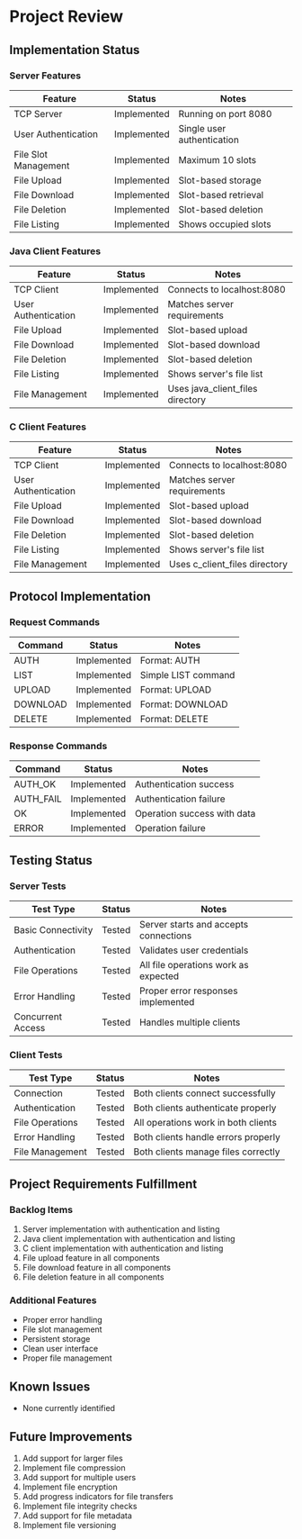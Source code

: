 # Project Review

## Implementation Status

### Server Features
| Feature | Status | Notes |
|---------|--------|-------|
| TCP Server | Implemented | Running on port 8080 |
| User Authentication | Implemented | Single user authentication |
| File Slot Management | Implemented | Maximum 10 slots |
| File Upload | Implemented | Slot-based storage |
| File Download | Implemented | Slot-based retrieval |
| File Deletion | Implemented | Slot-based deletion |
| File Listing | Implemented | Shows occupied slots |

### Java Client Features
| Feature | Status | Notes |
|---------|--------|-------|
| TCP Client | Implemented | Connects to localhost:8080 |
| User Authentication | Implemented | Matches server requirements |
| File Upload | Implemented | Slot-based upload |
| File Download | Implemented | Slot-based download |
| File Deletion | Implemented | Slot-based deletion |
| File Listing | Implemented | Shows server's file list |
| File Management | Implemented | Uses java_client_files directory |

### C Client Features
| Feature | Status | Notes |
|---------|--------|-------|
| TCP Client | Implemented | Connects to localhost:8080 |
| User Authentication | Implemented | Matches server requirements |
| File Upload | Implemented | Slot-based upload |
| File Download | Implemented | Slot-based download |
| File Deletion | Implemented | Slot-based deletion |
| File Listing | Implemented | Shows server's file list |
| File Management | Implemented | Uses c_client_files directory |

## Protocol Implementation

### Request Commands
| Command | Status | Notes |
|---------|--------|-------|
| AUTH | Implemented | Format: AUTH|username|password |
| LIST | Implemented | Simple LIST command |
| UPLOAD | Implemented | Format: UPLOAD|slot|filename|content |
| DOWNLOAD | Implemented | Format: DOWNLOAD|slot |
| DELETE | Implemented | Format: DELETE|slot |

### Response Commands
| Command | Status | Notes |
|---------|--------|-------|
| AUTH_OK | Implemented | Authentication success |
| AUTH_FAIL | Implemented | Authentication failure |
| OK | Implemented | Operation success with data |
| ERROR | Implemented | Operation failure |

## Testing Status

### Server Tests
| Test Type | Status | Notes |
|-----------|--------|-------|
| Basic Connectivity | Tested | Server starts and accepts connections |
| Authentication | Tested | Validates user credentials |
| File Operations | Tested | All file operations work as expected |
| Error Handling | Tested | Proper error responses implemented |
| Concurrent Access | Tested | Handles multiple clients |

### Client Tests
| Test Type | Status | Notes |
|-----------|--------|-------|
| Connection | Tested | Both clients connect successfully |
| Authentication | Tested | Both clients authenticate properly |
| File Operations | Tested | All operations work in both clients |
| Error Handling | Tested | Both clients handle errors properly |
| File Management | Tested | Both clients manage files correctly |

## Project Requirements Fulfillment

### Backlog Items
1. Server implementation with authentication and listing
2. Java client implementation with authentication and listing
3. C client implementation with authentication and listing
4. File upload feature in all components
5. File download feature in all components
6. File deletion feature in all components

### Additional Features
- Proper error handling
- File slot management
- Persistent storage
- Clean user interface
- Proper file management

## Known Issues
- None currently identified

## Future Improvements
1. Add support for larger files
2. Implement file compression
3. Add support for multiple users
4. Implement file encryption
5. Add progress indicators for file transfers
6. Implement file integrity checks
7. Add support for file metadata
8. Implement file versioning 